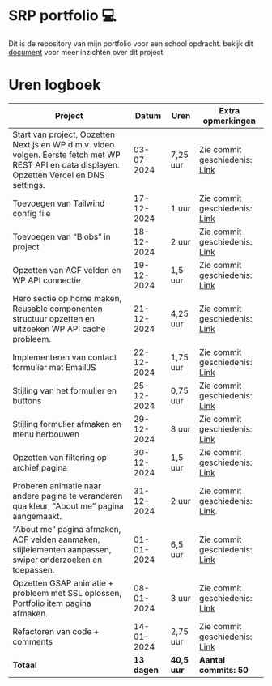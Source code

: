 # SRP portfolio 💻
Dit is de repository van mijn portfolio voor een school opdracht. bekijk dit [document](https://docs.google.com/document/d/1FjTXWRKqR-BeaJ_1djine_HX7AOauZPXEihBmC6GBTw/edit?usp=sharing) voor meer inzichten over dit project


# Uren logboek

| **Project**                          | **Datum**      | **Uren** | **Extra opmerkingen**                                                                                                                                           |
|--------------------------------------|----------------|----------|-----------------------------------------------------------------------------------------------------------------------------------------------------------------|
| Start van project, Opzetten Next.js en WP d.m.v. video volgen. Eerste fetch met WP REST API en data displayen. Opzetten Vercel en DNS settings.                      | 03-07-2024     | 7,25 uur | Zie commit geschiedenis: [Link](https://github.com/Kboere/portfolio-v2/commits/main/)                                                                            |
| Toevoegen van Tailwind config file    | 17-12-2024     | 1 uur    | Zie commit geschiedenis: [Link](https://github.com/Kboere/portfolio-v2/commits/main/)                                                                            |
| Toevoegen van “Blobs” in project      | 18-12-2024     | 2 uur    | Zie commit geschiedenis: [Link](https://github.com/Kboere/portfolio-v2/commits/main/)                                                                            |
| Opzetten van ACF velden en WP API connectie | 19-12-2024 | 1,5 uur  | Zie commit geschiedenis: [Link](https://github.com/Kboere/portfolio-v2/commits/main/)                                                                            |
| Hero sectie op home maken, Reusable componenten structuur opzetten en uitzoeken WP API cache probleem.           | 21-12-2024     | 4,25 uur |   Zie commit geschiedenis: [Link](https://github.com/Kboere/portfolio-v2/commits/main/)                                                                                   |
| Implementeren van contact formulier met EmailJS | 22-12-2024 | 1,75 uur | Zie commit geschiedenis: [Link](https://github.com/Kboere/portfolio-v2/commits/main/)                                                                            |
| Stijling van het formulier en buttons| 25-12-2024     | 0,75 uur | Zie commit geschiedenis: [Link](https://github.com/Kboere/portfolio-v2/commits/main/)                                                                            |
| Stijling formulier afmaken en menu herbouwen | 29-12-2024 | 8 uur    | Zie commit geschiedenis: [Link](https://github.com/Kboere/portfolio-v2/commits/main/)                                                                            |
| Opzetten van filtering op archief pagina | 30-12-2024  | 1,5 uur  | Zie commit geschiedenis: [Link](https://github.com/Kboere/portfolio-v2/commits/main/)                                                                            |
| Proberen animatie naar andere pagina te veranderen qua kleur, "About me” pagina aangemaakt. | 31-12-2024 | 2 uur    | Zie commit geschiedenis: [Link](https://github.com/Kboere/portfolio-v2/commits/main/).                                             |
| “About me” pagina afmaken, ACF velden aanmaken, stijlelementen aanpassen, swiper onderzoeken en toepassen.           | 01-01-2024     | 6,5 uur  | Zie commit geschiedenis: [Link](https://github.com/Kboere/portfolio-v2/commits/main/) |
| Opzetten GSAP animatie + probleem met SSL oplossen, Portfolio item pagina afmaken. | 08-01-2024 | 3 uur    | Zie commit geschiedenis: [Link](https://github.com/Kboere/portfolio-v2/commits/main/)                                              |
| Refactoren van code + comments       | 14-01-2024     | 2,75 uur | Zie commit geschiedenis: [Link](https://github.com/Kboere/portfolio-v2/commits/main/)                                                                            |
| **Totaal**                            | **13 dagen**   | **40,5 uur** | **Aantal commits: 50**                                                                                                                                          |
